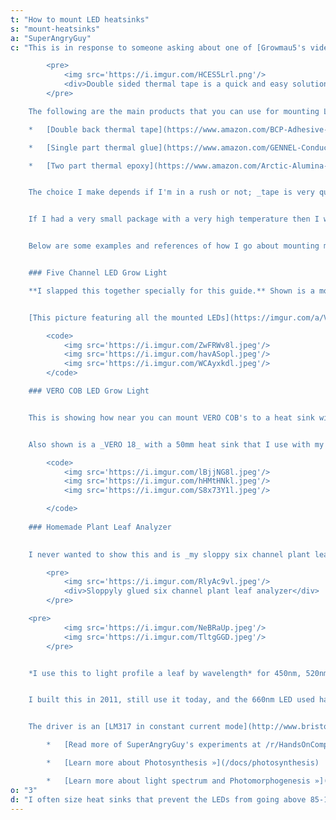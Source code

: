 ```yaml
---
t: "How to mount LED heatsinks"
s: "mount-heatsinks"
a: "SuperAngryGuy"
c: "This is in response to someone asking about one of [Growmau5's videos on simple mounting of LEDs to heatsinks](https://www.youtube.com/watch?v=elBzBTtE78I) particularly at the 8:00 part on using Kapton tape. _I'm showing some easier and neater ways to mount COB LEDs without normal mounting hardware_. 

        <pre>
            <img src='https://i.imgur.com/HCES5Lrl.png'/>
            <div>Double sided thermal tape is a quick and easy solution.</div>
        </pre>

    The following are the main products that you can use for mounting LEDs:

    *   [Double back thermal tape](https://www.amazon.com/BCP-Adhesive-Thermal-Conductive-Heatsink/dp/B01MSL64XG)

    *   [Single part thermal glue](https://www.amazon.com/GENNEL-Conductive-Silicone-Adhesive-Compound/dp/B072MSXHJD/ref=pd_lpo_sbs_147_t_1?_encoding=UTF8&psc=1&refRID=ABCSZFVE49WSD3VG11BH)

    *   [Two part thermal epoxy](https://www.amazon.com/Arctic-Alumina-Thermal-Adhesive-5g/dp/B0009IQ1BU)


    The choice I make depends if I'm in a rush or not; _tape is very quick and easy to use_. Every option works depending on the use case. I've had issues in the past with tiny 15 watt LEDs burning out **since I was not using a better adhesive**, though this was 9-10 years ago when the electrical efficiency was not as high as it is today. 


    If I had a very small package with a very high temperature then I would use glue/epoxy but would also look up the thermal conductivity rating of the glue at that point. If we are talking about a three watt LED mount I would use also glue/epoxy but just so that it looks neater.


    Below are some examples and references of how I go about mounting my LED heatsinks for different projects.


    ### Five Channel LED Grow Light

    **I slapped this together specially for this guide.** Shown is a mounted '100 watt' red/green/blue COB and I'm about to mount the far red COB. **Double sided thermal tape is used which is much neater** than using Kapton tape or using epoxy and thermal paste. 


    [This picture featuring all the mounted LEDs](https://imgur.com/a/VQup8tQ) is with the three watt UV LEDs added that are glued down with thermal glue. Once the glue dries I finish wiring, solder in the six channels of LEDs drivers and then the light becomes a software issue with an Arduino.

        <code>
            <img src='https://i.imgur.com/ZwFRWv8l.jpeg'/>
            <img src='https://i.imgur.com/havASopl.jpeg'/>
            <img src='https://i.imgur.com/WCAyxkdl.jpeg'/>
        </code>

    ### VERO COB LED Grow Light


    This is showing how near you can mount VERO COB's to a heat sink with thermal glue. The _VERO 29_ has been ran up to 50 watts(!) with the fan running full blast but prefer not to take it above 30 watts. Just because you can use these tiny heat sinks with the efficient VERO COBs **does not mean that you should** and without a thermal sensor feedback loop will fry the VERO if the fan turns off for some reason.


    Also shown is a _VERO 18_ with a 50mm heat sink that I use with my Space Buckets. **Up to ten watts or so and no fan is needed**. With a five gallon bucket lined with foil, every 70mA on the VERO 18 will give me 100 uMol/m2/sec at the bottom of the bucket.

        <code>
            <img src='https://i.imgur.com/lBjjNG8l.jpeg'/>
            <img src='https://i.imgur.com/hHMtHNkl.jpeg'/>
            <img src='https://i.imgur.com/S8x73Y1l.jpeg'/>

        </code>
        
    ### Homemade Plant Leaf Analyzer

        
    I never wanted to show this and is _my sloppy six channel plant leaf analyzer_ that I use with my spectrometer but it clearly illustrates why you may want to take neatness in to consideration. **This is the type of stuff that I'm into** (rather than designing/building LED grow lights per se). With this I can make my spectrometry setup portable with a Windows tablet and the six channel light. 

        <pre>
            <img src='https://i.imgur.com/RlyAc9vl.jpeg'/>
            <div>Sloppyly glued six channel plant leaf analyzer</div>
        </pre>

    <pre>
            <img src='https://i.imgur.com/NeBRaUp.jpeg'/>
            <img src='https://i.imgur.com/TltgGGD.jpeg'/>
        </pre>


    *I use this to light profile a leaf by wavelength* for 450nm, 520nm, 590nm, 620nm, 660nm and 6000k white. I can analyze the chlorophyll fluorescence signature which gives my information about the performance of the [leaf's PSII](/docs/emerson-enhancement-effect) and [non-photochemcial quenching](https://en.wikipedia.org/wiki/Non-photochemical_quenching). 


    I built this in 2011, still use it today, and the 660nm LED used had to be bought out of Austria since only one place in the world(?) at the time I was starting to buy 660nm high power LEDs sold them. They were very expensive at the time I bought them a few years earlier.


    The driver is an [LM317 in constant current mode](http://www.bristolwatch.com/ccs/LM317.htm) and the selector switch switches in different transistors that control the LEDs. A power potentiometer is used for dimming.

        *   [Read more of SuperAngryGuy's experiments at /r/HandsOnComplexity](https://www.reddit.com/r/HandsOnComplexity/)

        *   [Learn more about Photosynthesis »](/docs/photosynthesis)

        *   [Learn more about light spectrum and Photomorphogenesis »](/docs/photomorphogenesis)"
o: "3"
d: "I often size heat sinks that prevent the LEDs from going above 85-125 C for safety, and then use a quite fan to keep them at a temperature I want them to be. This provides an inherent fail-safe feature when experimenting."
---
```




